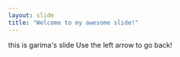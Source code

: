 ```yaml
---
layout: slide
title: "Welcome to my awesome slide!"
---
```

this is garima's slide
Use the left arrow to go back!
